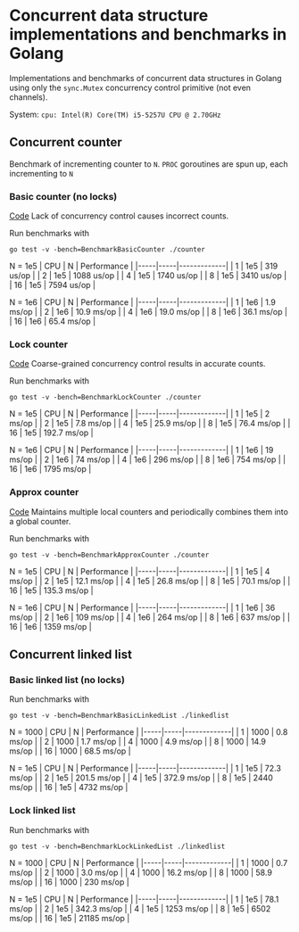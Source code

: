# Concurrent data structure implementations and benchmarks in Golang

Implementations and benchmarks of concurrent data structures in Golang using
only the `sync.Mutex` concurrency control primitive (not even channels).

System: `cpu: Intel(R) Core(TM) i5-5257U CPU @ 2.70GHz`

## Concurrent counter

Benchmark of incrementing counter to `N`. `PROC` goroutines are spun up, each incrementing to `N`

### Basic counter (no locks)
[Code](./counter/basic.go)
Lack of concurrency control causes incorrect counts.

Run benchmarks with
```
go test -v -bench=BenchmarkBasicCounter ./counter
```

N = 1e5
| CPU | N   | Performance |
|-----|-----|-------------|
| 1   | 1e5 | 319  us/op  |
| 2   | 1e5 | 1088 us/op  |
| 4   | 1e5 | 1740 us/op  |
| 8   | 1e5 | 3410 us/op  |
| 16  | 1e5 | 7594 us/op  |

N = 1e6
| CPU | N   | Performance |
|-----|-----|-------------|
| 1   | 1e6 | 1.9  ms/op  |
| 2   | 1e6 | 10.9 ms/op  |
| 4   | 1e6 | 19.0 ms/op  |
| 8   | 1e6 | 36.1 ms/op  |
| 16  | 1e6 | 65.4 ms/op  |

### Lock counter
[Code](./counter/lock_counter.go)
Coarse-grained concurrency control results in accurate counts.

Run benchmarks with
```
go test -v -bench=BenchmarkLockCounter ./counter
```

N = 1e5
| CPU | N   | Performance |
|-----|-----|-------------|
| 1   | 1e5 | 2     ms/op |
| 2   | 1e5 | 7.8   ms/op |
| 4   | 1e5 | 25.9  ms/op |
| 8   | 1e5 | 76.4  ms/op |
| 16  | 1e5 | 192.7 ms/op |

N = 1e6
| CPU | N   | Performance |
|-----|-----|-------------|
| 1   | 1e6 | 19   ms/op  |
| 2   | 1e6 | 74   ms/op  |
| 4   | 1e6 | 296  ms/op  |
| 8   | 1e6 | 754  ms/op  |
| 16  | 1e6 | 1795 ms/op  |

### Approx counter
[Code](./counter/approx_counter.go)
Maintains multiple local counters and periodically combines them into a global
counter.

Run benchmarks with
```
go test -v -bench=BenchmarkApproxCounter ./counter
```

N = 1e5
| CPU | N   | Performance |
|-----|-----|-------------|
| 1   | 1e5 | 4     ms/op |
| 2   | 1e5 | 12.1  ms/op |
| 4   | 1e5 | 26.8  ms/op |
| 8   | 1e5 | 70.1  ms/op |
| 16  | 1e5 | 135.3 ms/op |

N = 1e6
| CPU | N   | Performance |
|-----|-----|-------------|
| 1   | 1e6 | 36   ms/op  |
| 2   | 1e6 | 109  ms/op  |
| 4   | 1e6 | 264  ms/op  |
| 8   | 1e6 | 637  ms/op  |
| 16  | 1e6 | 1359 ms/op  |

## Concurrent linked list

### Basic linked list (no locks)

Run benchmarks with
```
go test -v -bench=BenchmarkBasicLinkedList ./linkedlist
```

N = 1000
| CPU | N   | Performance |
|-----|-----|-------------|
| 1   | 1000 | 0.8  ms/op |
| 2   | 1000 | 1.7  ms/op |
| 4   | 1000 | 4.9  ms/op |
| 8   | 1000 | 14.9 ms/op |
| 16  | 1000 | 68.5 ms/op |

N = 1e5
| CPU | N   | Performance |
|-----|-----|-------------|
| 1   | 1e5 | 72.3  ms/op |
| 2   | 1e5 | 201.5 ms/op |
| 4   | 1e5 | 372.9 ms/op |
| 8   | 1e5 | 2440  ms/op |
| 16  | 1e5 | 4732  ms/op |

### Lock linked list

Run benchmarks with
```
go test -v -bench=BenchmarkLockLinkedList ./linkedlist
```

N = 1000
| CPU | N   | Performance |
|-----|-----|-------------|
| 1   | 1000 | 0.7  ms/op |
| 2   | 1000 | 3.0  ms/op |
| 4   | 1000 | 16.2 ms/op |
| 8   | 1000 | 58.9 ms/op |
| 16  | 1000 | 230 ms/op  |

N = 1e5
| CPU | N   | Performance |
|-----|-----|-------------|
| 1   | 1e5 | 78.1  ms/op |
| 2   | 1e5 | 342.3 ms/op |
| 4   | 1e5 | 1253 ms/op  |
| 8   | 1e5 | 6502  ms/op |
| 16  | 1e5 | 21185  ms/op |
